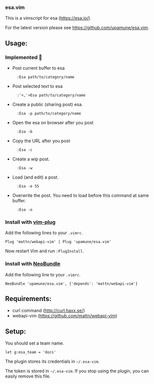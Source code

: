 ### esa.vim

This is a vimscript for esa (https://esa.io/).

For the latest version please see https://github.com/upamune/esa.vim.

## Usage:

### Implemented :rocket:

- Post current buffer to esa

        :Esa path/to/category/name

- Post selected text to esa

        :'<,'>Esa path/to/category/name

- Create a public (sharing post) esa.

        :Esa -p path/to/category/name

- Open the esa on browser after you post

        :Esa -b

- Copy the URL after you post

        :Esa -c

- Create a wip post.

        :Esa -w

- Load (and edit) a post.

        :Esa -e 55

- Overwrite the post. You need to load before this command at same buffer.

        :Esa -o

### Install with [vim-plug](https://github.com/junegunn/vim-plug)

Add the following lines to your `.vimrc`.

    Plug 'mattn/webapi-vim' | Plug 'upamune/esa.vim'

Now restart Vim and run `:PlugInstall`.

### Install with [NeoBundle](https://github.com/Shougo/neobundle.vim)

Add the following line to your `.vimrc`.

    NeoBundle 'upamune/esa.vim', {'depends': 'mattn/webapi-vim'}

## Requirements:

- curl command (http://curl.haxx.se/)
- webapi-vim (https://github.com/mattn/webapi-vim)

## Setup:

You should set a team name.

    let g:esa_team = 'docs'

The plugin stores its credentials in `~/.esa-vim`.

The token is stored in `~/.esa-vim`. If you stop using the plugin, you can
easily remove this file.

